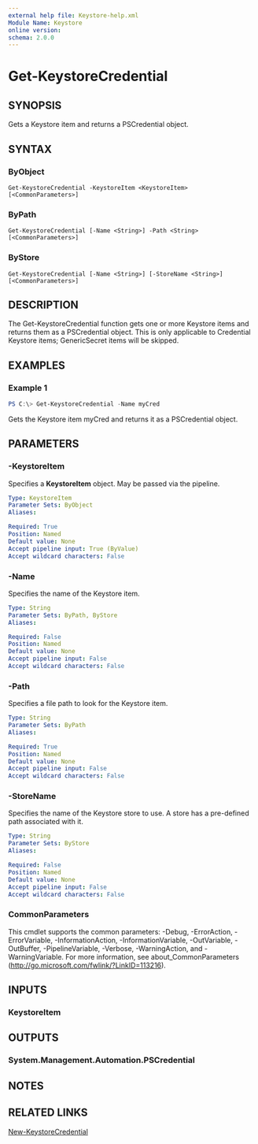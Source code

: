 ```yaml
---
external help file: Keystore-help.xml
Module Name: Keystore
online version:
schema: 2.0.0
---
```


# Get-KeystoreCredential

## SYNOPSIS
Gets a Keystore item and returns a PSCredential object.

## SYNTAX

### ByObject
```
Get-KeystoreCredential -KeystoreItem <KeystoreItem> [<CommonParameters>]
```

### ByPath
```
Get-KeystoreCredential [-Name <String>] -Path <String> [<CommonParameters>]
```

### ByStore
```
Get-KeystoreCredential [-Name <String>] [-StoreName <String>] [<CommonParameters>]
```

## DESCRIPTION
The Get-KeystoreCredential function gets one or more Keystore items and returns them as a PSCredential object. This is only applicable to Credential Keystore items; GenericSecret items will be skipped.

## EXAMPLES

### Example 1
```powershell
PS C:\> Get-KeystoreCredential -Name myCred
```

Gets the Keystore item myCred and returns it as a PSCredential object.

## PARAMETERS

### -KeystoreItem
Specifies a **KeystoreItem** object. May be passed via the pipeline.

```yaml
Type: KeystoreItem
Parameter Sets: ByObject
Aliases:

Required: True
Position: Named
Default value: None
Accept pipeline input: True (ByValue)
Accept wildcard characters: False
```

### -Name
Specifies the name of the Keystore item.

```yaml
Type: String
Parameter Sets: ByPath, ByStore
Aliases:

Required: False
Position: Named
Default value: None
Accept pipeline input: False
Accept wildcard characters: False
```

### -Path
Specifies a file path to look for the Keystore item.

```yaml
Type: String
Parameter Sets: ByPath
Aliases:

Required: True
Position: Named
Default value: None
Accept pipeline input: False
Accept wildcard characters: False
```

### -StoreName
Specifies the name of the Keystore store to use. A store has a pre-defined path associated with it.

```yaml
Type: String
Parameter Sets: ByStore
Aliases:

Required: False
Position: Named
Default value: None
Accept pipeline input: False
Accept wildcard characters: False
```

### CommonParameters
This cmdlet supports the common parameters: -Debug, -ErrorAction, -ErrorVariable, -InformationAction, -InformationVariable, -OutVariable, -OutBuffer, -PipelineVariable, -Verbose, -WarningAction, and -WarningVariable. For more information, see about_CommonParameters (http://go.microsoft.com/fwlink/?LinkID=113216).

## INPUTS

### KeystoreItem

## OUTPUTS

### System.Management.Automation.PSCredential

## NOTES

## RELATED LINKS

[New-KeystoreCredential](./New-KeystoreCredential.md)
